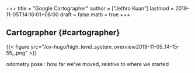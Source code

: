 +++
title = "Google Cartographer"
author = ["Jethro Kuan"]
lastmod = 2019-11-05T14:16:01+08:00
draft = false
math = true
+++

## Cartographer {#cartographer}

{{< figure src="/ox-hugo/high_level_system_overview2019-11-05_14-15-55_.png" >}}

odometry pose
: how far we've moved, relative to where we started
